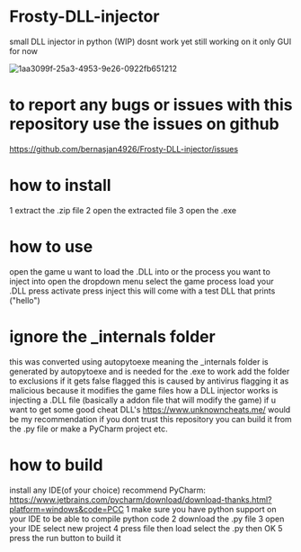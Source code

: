 # Frosty-DLL-injector
small DLL injector 
in python 
(WIP)
dosnt work yet still working on it
only GUI for now


![1aa3099f-25a3-4953-9e26-0922fb651212](https://github.com/user-attachments/assets/fe04d53a-ddbc-4a5b-9ab8-e7ca84cc2e3b)



# to report any bugs or issues with this repository use the issues on github
https://github.com/bernasjan4926/Frosty-DLL-injector/issues





# how to install
1 extract the .zip file
2 open the extracted file
3 open the .exe
# how to use
open the game u want to load the .DLL into or the process you want to inject into
open the dropdown menu select the game process
 load your .DLL
press activate
press inject
this will come with a test DLL that prints ("hello")



# ignore the _internals folder
this was converted using autopytoexe meaning the _internals folder is generated by autopytoexe and is needed for the .exe to work
add the folder to exclusions if it gets false flagged this is caused by antivirus flagging it as malicious because it modifies the game files
how a DLL injector works is injecting a .DLL file (basically a addon file that will modify the game)
if u want to get some good cheat DLL's
https://www.unknowncheats.me/ would be my recommendation
if you dont trust this repository you can build it from the .py file or make a PyCharm project etc.
# how to build
install any IDE(of your choice) recommend PyCharm: https://www.jetbrains.com/pycharm/download/download-thanks.html?platform=windows&code=PCC
1 make sure you have python support on your IDE to be able to compile python code
2 download the .py file
3 open your IDE select new project
4 press file then load select the .py then OK
5 press the run button to build it
